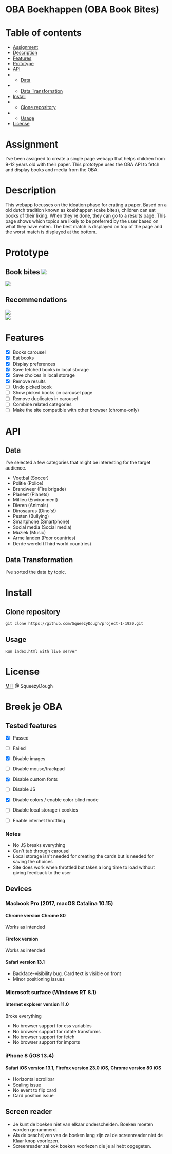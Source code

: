 # OBA Boekhappen (OBA Book Bites)

# Table of contents
* [Assignment](#Assignment)
* [Description](#Description)
* [Features](#Features)
* [Prototype](#Prototype)
* [API](#API)
* * [Data](#Data)
* * [Data Transfornation](#Data-Transformation)
* [Install](#Install)
* * [Clone repository](#Clone-repo)
* * [Usage](#Usage)
* [License](#License)

<a name="Assignment"></a>
# Assignment
I've been assigned to create a single page webapp that helps children from 9-12 years old with their paper. This prototype uses the OBA API to fetch and display books and media from the OBA.

<a name="Description"></a>
# Description
This webapp focusses on the ideation phase for crating a paper. Based on a old dutch tradition known as koekhappen (cake bites), children can eat books of their liking. When they're done, they can go to a results page. This page shows which topics are likely to be preferred by the user based on what they have eaten. The best match is displayed on top of the page and the worst match is displayed at the bottom.

<a name="Prototype"></a>
# Prototype
## Book bites		 ![](https://github.com/SqueezyDough/frontend-applications/blob/master/wiki/home2.jpg?)
 ![](https://github.com/SqueezyDough/project-1-1920/blob/master/github/carousel.png?)		
 ## Recommendations		
 ![](https://github.com/SqueezyDough/project-1-1920/blob/master/github/res1.png?)		
 ![](https://github.com/SqueezyDough/project-1-1920/blob/master/github/res2.png?)		


<a name="Features"></a>
# Features
- [X] Books carousel
- [X] Eat books
- [X] Display preferences
- [X] Save fetched books in local storage
- [X] Save choices in local storage
- [X] Remove results
- [ ] Undo picked book
- [ ] Show picked books on carousel page
- [ ] Remove duplicates in carousel
- [ ] Combine related categories
- [ ] Make the site compatible with other browser (chrome-only)

<a name="API"></a>
# API

<a name="Data"></a>
## Data
I've selected a few categories that might be interesting for the target audience.

* Voetbal (Soccer)
* Politie (Police)
* Brandweer (Fire brigade)
* Planeet (Planets)
* Millieu (Environment)
* Dieren (Animals)
* Dinosaurus (Dino's!)
* Pesten (Bullying)
* Smartphone (Smartphone)
* Social media (Social media)
* Muziek (Music)
* Arme landen (Poor countries)
* Derde wereld (Third world countries)

<a name="Data-Transformation"></a>
## Data Transformation
I've sorted the data by topic.

<a name="Install"></a>
# Install
<a name="Clone-repo"></a>
## Clone repository
`git clone https://github.com/SqueezyDough/project-1-1920.git`

<a name="Usage"></a>
## Usage
`Run index.html with live server`

<a name="License"></a>
# License
[MIT](https://github.com/SqueezyDough/frontend-applications/blob/master/LICENSE) @ SqueezyDough

# Breek je OBA
## Tested features
- [X] Passed
- [ ] Failed

- [X] Disable images
- [ ] Disable mouse/trackpad
- [X] Disable custom fonts
- [ ] Disable JS
- [X] Disable colors / enable color blind mode
- [ ] Disable local storage / cookies
- [ ] Enable internet throttling

### Notes
* No JS breaks everything
* Can't tab through carousel
* Local storage isn't needed for creating the cards but is needed for saving the choices
* Site does work when throttled but takes a long time to load without giving feedback to the user

## Devices
### Macbook Pro (2017, macOS Catalina 10.15)
#### Chrome version Chrome 80
Works as intended

#### Firefox version
Works as intended

#### Safari version 13.1
* Backface-visibility bug. Card text is visible on front
* Minor positioning issues

### Microsoft surface (Windows RT 8.1)
#### Internet explorer version 11.0
Broke everything

* No browser support for css variables
* No browser support for rotate transforms
* No browser support for fetch
* No browser support for imports

### iPhone 8 (iOS 13.4)
#### Safari iOS version 13.1, Firefox version 23.0 iOS, Chrome version 80 iOS
* Horizontal scrollbar
* Scaling issue
* No event to flip card
* Card position issue

## Screen reader
* Je kunt de boeken niet van elkaar onderscheiden. Boeken moeten worden genummerd.
* Als de beschrijven van de boeken lang zijn zal de screenreader niet de Klaar knop voorlezen.
* Screenreader zal ook boeken voorlezen die je al hebt opgegeten.
